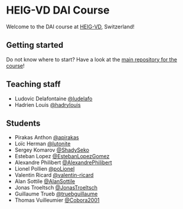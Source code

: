 # HEIG-VD DAI Course

Welcome to the DAI course at [HEIG-VD](https://heig-vd.ch), Switzerland!

## Getting started
Do not know where to start? Have a look at the
[main repository for the course](https://github.com/heig-vd-dai-course/heig-vd-dai-course)!

## Teaching staff
<!--
Please add your name in the list in alphabetical order (by last name) in this format:
First name Last name [@GitHub username](https://github.com/USERNAME)
-->

- Ludovic Delafontaine [@ludelafo](https://github.com/ludelafo/)
- Hadrien Louis [@hadrylouis](https://github.com/hadrylouis)

## Students
<!--
Please add your name in the list in alphabetical order (by last name) in this format:
First name Last name [@GitHub username](https://github.com/USERNAME)
-->

- Pirakas Anthon [@apirakas](https://github.com/apirakas)
- Loïc Herman [@lutonite](https://github.com/Lutonite)
- Sergey Komarov [@ShadySeko](https://github.com/ShadySeko)
- Esteban Lopez [@EstebanLopezGomez](https://github.com/EstebanLopezGomez)
- Alexandre Philibert [@AlexandrePhilibert](https://github.com/AlexandrePhilibert)
- Lionel Pollien [@poLionel](https://github.com/poLionel)
- Valentin Ricard [@valentin-ricard](https://github-com/valentin-ricard) 
- Alan Sottile [@AlanSottile](https://github.com/AlanSottile)
- Jonas Troeltsch [@JonasTroeltsch](https://github.com/JonasTroeltsch)
- Guillaume Trueb [@truebguillaume](https://github.com/truebguillaume)
- Thomas Vuilleumier [@Cobora2001](https://github.com/Cobora2001)
